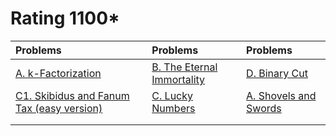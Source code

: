 # Rating 1100*
| Problems | Problems | Problems |
| :- | :- | :- |
| [A. k-Factorization](https://codeforces.com/problemset/problem/797/A) | [B. The Eternal Immortality](https://codeforces.com/problemset/problem/869/B) | [D. Binary Cut](https://codeforces.com/problemset/problem/1971/D) |
| [C1. Skibidus and Fanum Tax (easy version)](https://codeforces.com/problemset/problem/2065/C1) | [C. Lucky Numbers](https://codeforces.com/problemset/problem/630/C) | [A. Shovels and Swords](https://codeforces.com/problemset/problem/1366/A) |
| []() | []() | []() |
| []() | []() | []() |